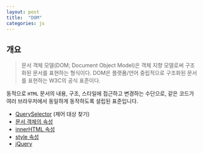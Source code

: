 ```yaml
---
layout: post
title:  "DOM"
categories: js
---
```


## 개요
> 문서 객체 모델(DOM; Document Object Model)은 객체 지향 모델로써 구조화된 문서를 표현하는 형식이다.
> DOM은 플랫폼/언어 중립적으로 구조화된 문서를 표현하는 W3C의 공식 표준이다.

동적으로 `HTML` 문서의 내용, 구조, 스타일에 접근하고 변경하는 수단으로, 같은 코드가 여러 브라우저에서 동일하게 동작하도록 설립된 표준입니다.  

- [QuerySelector](/js-course/QuerySelector) (제어 대상 찾기)
- [문서 객체의 속성](/js-course/문서-객체의-속성)
- [innerHTML 속성](/js-course/innerHTML-속성)
- [style 속성](/js-course/style-속성)
- [jQuery](/js-course/jQuery)
